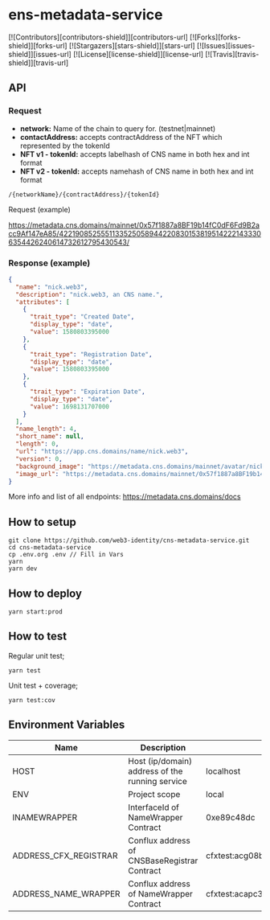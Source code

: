# ens-metadata-service

[![Contributors][contributors-shield]][contributors-url]
[![Forks][forks-shield]][forks-url]
[![Stargazers][stars-shield]][stars-url]
[![Issues][issues-shield]][issues-url]
[![License][license-shield]][license-url]
[![Travis][travis-shield]][travis-url]

## API


### Request
- __network:__ Name of the chain to query for. (testnet|mainnet)
- __contactAddress:__ accepts contractAddress of the NFT which represented by the tokenId
- __NFT v1 - tokenId:__ accepts labelhash of CNS name in both hex and int format
- __NFT v2 - tokenId:__ accepts namehash of CNS name in both hex and int format

```
/{networkName}/{contractAddress}/{tokenId}
```

Request (example)

https://metadata.cns.domains/mainnet/0x57f1887a8BF19b14fC0dF6Fd9B2acc9Af147eA85/42219085255511335250589442208301538195142221433306354426240614732612795430543/

### Response (example)

```json
{
  "name": "nick.web3",
  "description": "nick.web3, an CNS name.",
  "attributes": [
    {
      "trait_type": "Created Date",
      "display_type": "date",
      "value": 1580803395000
    },
    {
      "trait_type": "Registration Date",
      "display_type": "date",
      "value": 1580803395000
    },
    {
      "trait_type": "Expiration Date",
      "display_type": "date",
      "value": 1698131707000
    }
  ],
  "name_length": 4,
  "short_name": null,
  "length": 0,
  "url": "https://app.cns.domains/name/nick.web3",
  "version": 0,
  "background_image": "https://metadata.cns.domains/mainnet/avatar/nick.web3",
  "image_url": "https://metadata.cns.domains/mainnet/0x57f1887a8BF19b14fC0dF6Fd9B2acc9Af147eA85/0x5d5727cb0fb76e4944eafb88ec9a3cf0b3c9025a4b2f947729137c5d7f84f68f/image"
}

```

More info and list of all endpoints: https://metadata.cns.domains/docs


## How to setup

```
git clone https://github.com/web3-identity/cns-metadata-service.git
cd cns-metadata-service
cp .env.org .env // Fill in Vars
yarn
yarn dev
```


## How to deploy

```
yarn start:prod
```


## How to test

Regular unit test;
```
yarn test
```

Unit test + coverage;
```
yarn test:cov
```


## Environment Variables

| Name | Description | Default value | Options |
| ---- | ----------- | ------------- | ------- |
| HOST | Host (ip/domain) address of the running service | localhost | - | No |
| ENV | Project scope | local | local/prod |
| INAMEWRAPPER | InterfaceId of NameWrapper Contract | 0xe89c48dc | - |
| ADDRESS_CFX_REGISTRAR | Conflux address of CNSBaseRegistrar Contract | cfxtest:acg08bujp0kmsup1zk11c9mad7zd6648eynbcjtndm | - |
| ADDRESS_NAME_WRAPPER | Conflux address of NameWrapper Contract | cfxtest:acapc3y2j7atme3bawvaex18hs36tn40uu5h6j3mtu | - |